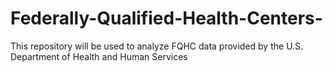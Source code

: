 # Federally-Qualified-Health-Centers-
This repository will be used to analyze FQHC data provided by the U.S. Department of Health and Human Services  
